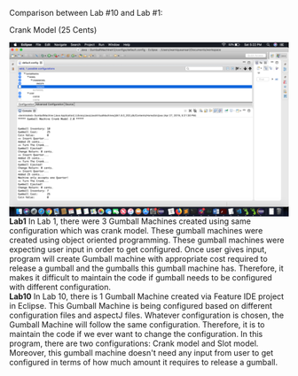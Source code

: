 Comparison between Lab #10 and Lab #1:

Crank Model (25 Cents)<br/>

<img src="lab10/output/Crank_25Cents.PNG" alt="Markdown Monster icon" style="float: left; margin-right: 10px;" />
<br/>
<b>Lab1</b>
In Lab 1, there were 3 Gumball Machines created using same configuration which was crank model. These gumball machines were created using object oriented programming. These gumball machines were expecting user input in order to get configured. Once user gives input, program will create Gumball machine with appropriate cost required to release a gumball and the gumballs this gumball machine has. Therefore, it makes it difficult to maintain the code if gumball needs to be configured with different configuration.
<br/>
<b>Lab10</b>
In Lab 10, there is 1 Gumball Machine created via Feature IDE project in Eclipse. This Gumball Machine is being configured based on different configuration files and aspectJ files. Whatever configuration is chosen, the Gumball Machine will follow the same configuration. Therefore, it is to maintain the code if we ever want to change  the configuration. In this program, there are two configurations: Crank model and Slot model. Moreover, this gumball machine doesn't need any input from user to get configured in terms of how much amount it requires to release a gumball.